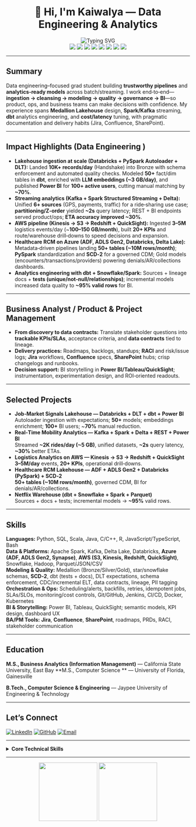 # <div align="center">👋 Hi, I'm Kaiwalya — Data Engineering & Analytics</div>

<div align="center">
  <img src="https://readme-typing-svg.herokuapp.com?font=Fira+Code&size=22&duration=3000&pause=1000&color=0366D6&center=true&vCenter=true&repeat=false&width=900&lines=Data+Engineering+Intern+|+Streaming+%2B+Lakehouse+|+Analytics+that+Ship" alt="Typing SVG" />
</div>

<div align="center">
  <!-- Core Data Engineering -->
  <img src="https://img.shields.io/badge/Python-SQL-PySpark-0366d6?style=flat-square" />
  <img src="https://img.shields.io/badge/Spark-Kafka-Delta_Lake-0366d6?style=flat-square" />
  <img src="https://img.shields.io/badge/Databricks-DBT-ADF-0366d6?style=flat-square" />
  <img src="https://img.shields.io/badge/AWS-S3%20%7C%20Kinesis%20%7C%20Redshift-0366d6?style=flat-square" />
  <img src="https://img.shields.io/badge/Snowflake-Parquet-Tableau%20%7C%20Power%20BI-0366d6?style=flat-square" />
  <!-- Process / PM -->
  <img src="https://img.shields.io/badge/Jira-Project%20Tracking-6c63ff?style=flat-square" />
  <img src="https://img.shields.io/badge/Confluence-Docs-6c63ff?style=flat-square" />
  <img src="https://img.shields.io/badge/SharePoint-Hubs-6c63ff?style=flat-square" />
</div>

---

## Summary

Data engineering–focused grad student building **trustworthy pipelines** and **analytics‑ready models** across batch/streaming. I work end‑to‑end—**ingestion → cleansing → modeling → quality → governance → BI**—so product, ops, and business teams can make decisions with confidence. My experience spans **Medallion Lakehouse** design, **Spark/Kafka** streaming, **dbt** analytics engineering, and **cost/latency** tuning, with pragmatic documentation and delivery habits (Jira, Confluence, SharePoint).


---

## Impact Highlights (Data Engineering )

- **Lakehouse ingestion at scale (Databricks + PySpark Autoloader + DLT):** Landed **10K+ records/day** (Handshake) into Bronze with schema enforcement and automated quality checks. Modeled **50+** fact/dim tables in **dbt**, enriched with **LLM embeddings (~3 GB/day)**, and published **Power BI** for **100+ active users**, cutting manual matching by **~70%**.  
- **Streaming analytics (Kafka + Spark Structured Streaming + Delta):** Unified **6+ sources** (GPS, payments, traffic) for a ride‑sharing use case; **partitioning/Z‑order** yielded **~2s** query latency; REST + BI endpoints served product/ops; **ETA accuracy improved ~30%**.  
- **AWS pipeline (Kinesis → S3 → Redshift + QuickSight):** Ingested **3–5M** logistics events/day (~**100–150 GB/month**), built **20+ KPIs** and route/warehouse drill‑downs to speed decisions and expansion.  
- **Healthcare RCM on Azure (ADF, ADLS Gen2, Databricks, Delta Lake):** Metadata‑driven pipelines landing **50+ tables (~10M rows/month)**; **PySpark** standardization and **SCD‑2** for a governed CDM; Gold models (encounters/transactions/providers) powering denials/AR/collections dashboards.  
- **Analytics engineering with dbt + Snowflake/Spark:** Sources + lineage docs + **tests (unique/not‑null/relationships)**; incremental models increased data quality to **~95% valid rows** for BI.

---

## Business Analyst / Product & Project Management 

- **From discovery to data contracts:** Translate stakeholder questions into **trackable KPIs/SLAs**, acceptance criteria, and **data contracts** tied to lineage.  
- **Delivery practices:** Roadmaps, backlogs, standups; **RACI** and risk/issue logs; **Jira** workflows, **Confluence** specs, **SharePoint** hubs; crisp changelogs and runbooks.  
- **Decision support:** BI storytelling in **Power BI/Tableau/QuickSight**; instrumentation, experimentation design, and ROI‑oriented readouts.

---

## Selected Projects

- **Job‑Market Signals Lakehouse — Databricks + DLT + dbt + Power BI**  
  Autoloader ingestion with expectations; **50+** models; embeddings enrichment; **100+** BI users; ~**70%** manual reduction.  
- **Real‑Time Mobility Analytics — Kafka + Spark + Delta + REST + Power BI**  
  Streamed **~2K rides/day (~5 GB)**, unified datasets, **~2s** query latency, **~30%** better ETAs.  
- **Logistics Analytics on AWS — Kinesis → S3 → Redshift + QuickSight**  
  **3–5M/day** events, **20+ KPIs**, operational drill‑downs.  
- **Healthcare RCM Lakehouse — ADF + ADLS Gen2 + Databricks (PySpark) + SCD‑2**  
  **50+ tables (~10M rows/month)**, governed CDM, BI for denials/AR/collections.  
- **Netflix Warehouse (dbt + Snowflake + Spark + Parquet)**  
  Sources + docs + tests; incremental models → **~95%** valid rows.

---

## Skills

**Languages:** Python, SQL, Scala, Java, C/C++, R, JavaScript/TypeScript, Bash  
**Data & Platforms:** Apache Spark, Kafka, Delta Lake, Databricks, **Azure (ADF, ADLS Gen2, Synapse)**, **AWS (S3, Kinesis, Redshift, QuickSight)**, Snowflake, Hadoop, Parquet/JSON/CSV  
**Modeling & Quality:** Medallion (Bronze/Silver/Gold), star/snowflake schemas, **SCD‑2**, dbt (tests + docs), DLT expectations, schema enforcement, CDC/incremental ELT, data contracts, lineage, PII tagging  
**Orchestration & Ops:** Scheduling/alerts, backfills, retries, idempotent jobs, SLAs/SLOs, monitoring/cost controls, Git/GitHub, Jenkins, CI/CD, Docker, Kubernetes  
**BI & Storytelling:** Power BI, Tableau, QuickSight; semantic models, KPI design, dashboard UX  
**BA/PM Tools:** **Jira**, **Confluence**, **SharePoint**, roadmaps, PRDs, RACI, stakeholder communication

---

## Education

**M.S., Business Analytics (Information Management)** — California State University, East Bay 
**M.S., Computer Science ** — University of Florida, Gainesville

**B.Tech., Computer Science & Engineering** — Jaypee University of Engineering & Technology

---

## Let’s Connect

[![LinkedIn](https://img.shields.io/badge/LinkedIn-Connect-blue?style=for-the-badge&logo=linkedin)](https://linkedin.com/in/kaiwalya-mi)
[![GitHub](https://img.shields.io/badge/GitHub-Follow-black?style=for-the-badge&logo=github)](https://github.com/kaiwalya-mi)
[![Email](https://img.shields.io/badge/Email-Contact-red?style=for-the-badge&logo=gmail)](mailto:kmishra6@horizon.csueastbay.edu)

---

<details>
  <summary><strong>Core Technical Skills</strong></summary>

**Data Engineering:** ETL/ELT, CDC, streaming, Kafka, Spark Structured Streaming, Delta Lake, Databricks, ADF/ADLS Gen2, Synapse, AWS S3/Kinesis/Redshift, Snowflake, dbt tests, DLT expectations, schema enforcement, partitioning/Z‑order, SCD‑2, Medallion Lakehouse, star/snowflake schema, Parquet, data contracts, lineage, cataloging, PII tagging, auditing, SLAs/SLOs, REST APIs  
**BA/PM:** KPIs/OKRs, PRDs, roadmaps, backlogs, sprints, RACI, risk/issue logs, stakeholder discovery, **Jira**, **Confluence**, **SharePoint**, BI storytelling
</details>

---

<div align="center">
  <img height="160" src="https://github-readme-stats.vercel.app/api?username=kaiwalya-mi&show_icons=true&theme=react&include_all_commits=true&count_private=true" />
  <img height="160" src="https://github-readme-stats.vercel.app/api/top-langs/?username=kaiwalya-mi&layout=compact&langs_count=8&theme=react" />
</div>
